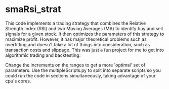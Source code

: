 # smaRsi_strat
This code implements a trading strategy that combines the Relative Strength Index (RSI) and two Moving Averages (MA) to identify buy and sell signals for a given stock. It then optimizes the parameters of this strategy to maximize profit. However, it has major theoretical problems such as overfitting and doesn't take a lot of things into consideration, such as transaction costs and slippage. This was just a fun project for me to get into algorithmic trading and backtesting. 

Change the increments on the ranges to get a more 'optimal' set of parameters.
Use the multipleScripts.py to split into separate scripts so you could run the code in sections simultaneously, taking advantage of your cpu's cores.
